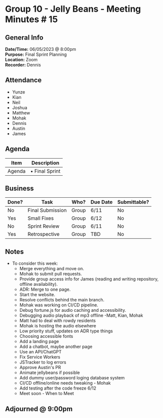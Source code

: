 
# Group 10 - Jelly Beans - Meeting Minutes # 15
## General Info
**Date/Time:** 06/05/2023 @ 8:00pm <br>
**Purpose:** Final Sprint Planning <br>
**Location:** Zoom <br>
**Recorder:** Dennis <br>

## Attendance

- Yunze
- Kian
- Neil
- Joshua
- Matthew
- Mohak
- Dennis
- Austin
- James

## Agenda
Item | Description
---- | ----
Agenda |• Final Sprint
## Business
| Done? | Task                | Who?   | Due Date | Submittable? |
| ----- | ------------------- | ------ | -------- | ------------ |
| No   | Final Submission      | Group  | 6/11       | No           |
| Yes   | Small Fixes | Group  | 6/12       | No           |
| No   | Sprint Review      | Group  | 6/11       | No           |
| Yes   | Retrospective | Group  | TBD       | No           |


## Notes
- To consider this week:
  - Merge everything and move on.
  - Mohak to submit pull requests.
  - Provide group access info for James (reading and writing repository, offline availability).
  - ADR: Merge to one page.
  - Start the website.
  - Resolve conflicts behind the main branch.
  - Mohak was working on CI/CD pipeline.
  - Debug fortune.js for audio caching and accessibility.
  - Debugging audio playback of mp3 offline
			-Matt, Kian, Mohak
  - Matt had to deal with rowdy residents
  - Mohak is hosting the audio elsewhere
  - Low priority stuff, updates on ADR type things
  - Choosing accessible fonts
  - Add a landing page
  - Add a chatbot, maybe another page
  - Use an API/ChatGPT
  - Fix Service Workers
  - JSTracker to log errors
  - Approve Austin's PR
  - Animate jellybeans if possible
  - Add dummy user/password loging database system
  - CI/CD offline/online needs tweaking - Mohak
  -  Add testing after the code freeze 6/12
  -  Meet soon - When to Meet
  
## Adjourned @ 9:00pm
